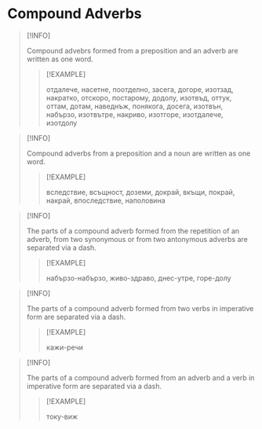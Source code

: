 # Compound Adverbs

>[!INFO]
>
>Compound advebrs formed from a preposition and an adverb are written as one word.
>
>>[!EXAMPLE]
>>
>>отдалече, насетне, поотделно, засега, догоре, изотзад, накратко, отскоро, постарому, додолу, изотвъд, оттук, оттам, дотам, наведнъж, понякога, досега, изотвън, набързо, изотвътре, накриво, изотгоре, изотдалече, изотдолу
>>
>

>[!INFO]
>
>Compound adverbs from a preposition and a noun are written as one word.
>
>>[!EXAMPLE]
>>
>>вследствие, всъщност, доземи, докрай, вкъщи, покрай, накрай, впоследствие, наполовина
>>
>

>[!INFO]
>
>The parts of a compound adverb formed from the repetition of an adverb, from two synonymous or from two antonymous adverbs are separated via a dash.
>
>>[!EXAMPLE]
>>
>>набързо-набързо, живо-здраво, днес-утре, горе-долу
>>
>

>[!INFO]
>
>The parts of a compound adverb formed from two verbs in imperative form are separated via a dash.
>
>>[!EXAMPLE]
>>
>>кажи-речи
>>
>

>[!INFO]
>
>The parts of a compound adverb formed from an adverb and a verb in imperative form are separated via a dash.
>
>>[!EXAMPLE]
>>
>>току-виж
>>
>
